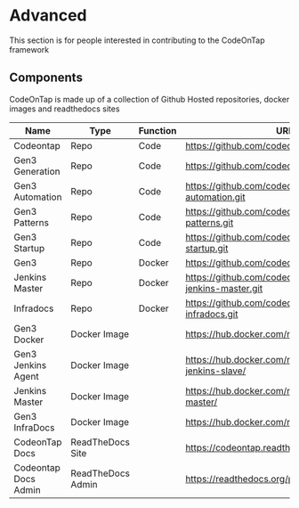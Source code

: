 # Advanced

This section is for people interested in contributing to the CodeOnTap framework

## Components

CodeOnTap is made up of a collection of Github Hosted repositories, docker images and readthedocs sites

| Name | Type | Function | URL | Notes |
| -- | -- | -- | -- | -- |
| Codeontap | Repo | Code | https://github.com/codeontap/codeontap.git | Documentation |
| Gen3 Generation | Repo | Code | https://github.com/codeontap/gen3.git |  |
| Gen3 Automation | Repo | Code | https://github.com/codeontap/gen3-automation.git | |
| Gen3 Patterns | Repo | Code | https://github.com/codeontap/gen3-patterns.git | |
| Gen3 Startup | Repo | Code | https://github.com/codeontap/gen3-startup.git | |
| Gen3 | Repo | Docker | https://github.com/codeontap/docker-gen3.git | |
| Jenkins Master | Repo | Docker | https://github.com/codeontap/docker-jenkins-master.git | |
| Infradocs | Repo | Docker | https://github.com/codeontap/docker-infradocs.git | |
| Gen3 Docker | Docker Image | | https://hub.docker.com/r/codeontap/gen3/ | |
| Gen3 Jenkins Agent | Docker Image | | https://hub.docker.com/r/codeontap/gen3-jenkins-slave/ | |
| Jenkins Master | Docker Image | | https://hub.docker.com/r/codeontap/jenkins-master/ | |
| Gen3 InfraDocs | Docker Image | | https://hub.docker.com/r/codeontap/infradocs/ | |
| CodeonTap Docs | ReadTheDocs Site | | https://codeontap.readthedocs.io/en/latest/ | published docs site |
| Codeontap Docs Admin | ReadTheDocs Admin | | https://readthedocs.org/projects/codeontap/ | build management |